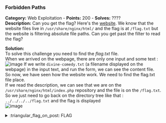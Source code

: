 ### Forbidden Paths
**Category:** Web Exploitation - **Points:** 200 - **Solves:** ????  
**Description:** Can you get the flag? Here's the [website](http://saturn.picoctf.net:53864/). We know that the website files live in `/usr/share/nginx/html/` and the flag is at `/flag.txt` but the website is filtering absolute file paths. Can you get past the filter to read the flag?  

**Solution:**  
To solve this challenge you need to find the *flag.txt* file.  
When we arrived on the webpage, there are only one input and some text :  
![image](https://user-images.githubusercontent.com/91023285/159495788-88296824-7e8b-47ba-adee-8a3bf794443a.png)
If we write `divine-comedy.txt` (a filename displayed on the webpage) in the input text, and run the form, we can see the content file.  
So now, we have seen how the website work. We need to find the flag.txt file place.  
If we read the description, we can see that we are on the `/usr/share/nginx/html/index.php` repository and the file is on the `/flag.txt`.  
So we just need to go back on the directory tree like that : `../../../../flag.txt` and the flag is displayed  
![image](https://user-images.githubusercontent.com/91023285/159499459-b1063131-cd96-4986-8fea-5a59e9279eec.png)


<details>
  <summary>:triangular_flag_on_post: FLAG</summary>

  ```
  picoCTF{7h3_p47h_70_5ucc355_6db46514}
  ```
</details>

